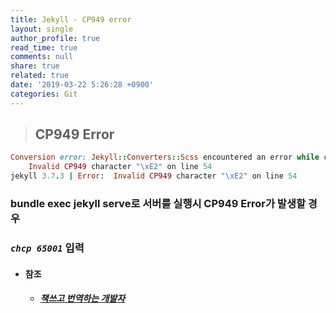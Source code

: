 ```yaml
---
title: Jekyll - CP949 error
layout: single
author_profile: true
read_time: true
comments: null
share: true
related: true
date: '2019-03-22 5:26:28 +0900'
categories: Git
---
```


> ## CP949 Error

```ruby
Conversion error: Jekyll::Converters::Scss encountered an error while converting 'assets/css/main.scss':
	Invalid CP949 character "\xE2" on line 54
jekyll 3.7.3 | Error:  Invalid CP949 character "\xE2" on line 54
```
### bundle exec jekyll serve로 서버를 실행시 CP949 Error가 발생할 경우 
### ***```chcp 65001```*** 입력


		
* #### 참조
	* ##### [책쓰고 번역하는 개발자] 
	


[책쓰고 번역하는 개발자]:https://aisiunme.github.io/jekyll/2018/07/25/troubleshooting-in-jekyll-serve/